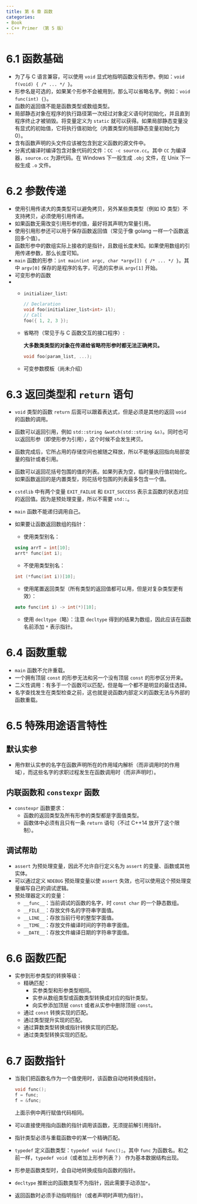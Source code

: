 ```yaml
---
title: 第 6 章 函数
categories:
- Book
- C++ Primer （第 5 版）
---
```

# 6.1 函数基础

- 为了与 C 语言兼容，可以使用 `void` 显式地指明函数没有形参。例如：`void f(void) { /* ... */ }`。
- 形参名是可选的，如果某个形参不会被用到，那么可以省略名字。例如：`void func(int) {}`。
- 函数的返回值不能是函数类型或数组类型。
- 局部静态对象在程序的执行路径第一次经过对象定义语句时初始化，并且直到程序终止才被销毁。将变量定义为 `static` 就可以获得。如果局部静态变量没有显式的初始值，它将执行值初始化（内置类型的局部静态变量初始化为 0）。
- 含有函数声明的头文件应该被包含到定义函数的源文件中。
- 分离式编译时编译包含对象代码的文件：`CC -c source.cc`。其中 `CC` 为编译器，`source.cc` 为源代码。在 Windows 下一般生成 `.obj` 文件，在 Unix 下一般生成 `.o` 文件。

# 6.2 参数传递

- 使用引用传递大的类类型可以避免拷贝，另外某些类类型（例如 IO 类型）不支持拷贝，必须使用引用传递。
- 如果函数无需改变引用形参的值，最好将其声明为常量引用。
- 使用引用形参还可以用于保存函数返回值（常见于像 golang 一样一个函数返回多个值）。
- 函数形参中的数组实际上接收的是指针，且数组长度未知。如果使用数组的引用传递参数，那么长度可知。
- `main` 函数的形参：`int main(int argc, char *argv[]) { /* ... */ }`。其中 `argv[0]` 保存的是程序的名字，可选的实参从 `argv[1]` 开始。
- 可变形参的函数
- - `initializer_list`:
 
    ```cpp
    // Declaration
    void foo(initializer_list<int> il);
    // Call
    foo({ 1, 2, 3 });
    ```
  - 省略符（常见于与 C 函数交互的接口程序）:
    
    **大多数类类型的对象在传递给省略符形参时都无法正确拷贝。**

    ```cpp
    void foo(param_list, ...);
    ```
  - 可变参数模板（尚未介绍）
  
# 6.3 返回类型和 `return` 语句

- `void` 类型的函数 `return` 后面可以跟着表达式，但是必须是其他的返回 `void` 的函数的调用。
- 函数可以返回引用，例如 `std::string &watch(std::string &s)`。同时也可以返回形参（即使形参为引用），这个时候不会发生拷贝。
- 函数完成后，它所占用的存储空间也被随之释放，所以不能够返回指向局部变量的指针或者引用。
- 函数可以返回花括号包围的值的列表。如果列表为空，临时量执行值初始化。如果函数返回的是内置类型，则花括号包围的列表最多包含一个值。
- `cstdlib` 中有两个变量 `EXIT_FAILUE` 和 `EXIT_SUCCESS` 表示主函数的状态对应的返回值。因为是预处理变量，所以不需要 `std::`。
- `main` 函数不能递归调用自己。
- 如果要让函数返回数组的指针：
  
  - 使用类型别名：

  ```cpp
  using arrT = int[10];
  arrt* func(int i);
  ```

  - 不使用类型别名：

  ```cpp
  int (*func(int i))[10];
  ```

  - 使用尾置返回类型（所有类型的返回值都可以用，但是对复杂类型更有效）：

  ```cpp
  auto func(int i) -> int(*)[10];
  ```

  - 使用 `decltype`（略）：注意 `decltype` 得到的结果为数组，因此应该在函数名前添加 `*` 表示指针。

# 6.4 函数重载

- `main` 函数不允许重载。
- 一个拥有顶层 `const` 的形参无法和另一个没有顶层 `const` 的形参区分开来。
- 二义性调用：有多于一个函数可以匹配，但是每一个都不是明显的最佳选择。
- 名字查找发生在类型检查之前，这也就是说函数内部定义的函数无法与外部的函数重载。

# 6.5 特殊用途语言特性

## 默认实参

- 用作默认实参的名字在函数声明所在的作用域内解析（而非调用时的作用域），而这些名字的求职过程发生在函数调用时（而非声明时）。

## 内联函数和 `constexpr` 函数

- `constexpr` 函数要求：
  - 函数的返回类型及所有形参的类型都是字面值类型。
  - 函数体中必须有且只有一条 `return` 语句（不过 C++14 放开了这个限制）。

## 调试帮助

- `assert` 为预处理变量，因此不允许自行定义名为 `assert` 的变量、函数或其他实体。
- 可以通过定义 `NDEBUG` 预处理变量以使 `assert` 失效，也可以使用这个预处理变量编写自己的调试逻辑。
- 预处理器定义的变量：
  - `__func__`：当前调试的函数的名字，时 `const char` 的一个静态数组。
  - `__FILE__`：存放文件名的字符串字面值。
  - `__LINE__`：存放当前行号的整型字面值。
  - `__TIME__`：存放文件编译时间的字符串字面值。
  - `__DATE__`：存放文件编译日期的字符串字面值。

# 6.6 函数匹配

- 实参到形参类型的转换等级：
  - 精确匹配：
    - 实参类型和形参类型相同。
    - 实参从数组类型或函数类型转换成对应的指针类型。
    - 向实参添加顶层 `const` 或者从实参中删除顶层 `const`。
  - 通过 `const`  转换实现的匹配。
  - 通过类型提升实现的匹配。 
  - 通过算数类型转换或指针转换实现的匹配。
  - 通过类类型转换实现的匹配。

# 6.7 函数指针

- 当我们把函数名作为一个值使用时，该函数自动地转换成指针。
  
  ```cpp
  void func();
  f = func;
  f = &func;
  ```

  上面示例中两行赋值代码相同。

- 可以直接使用指向函数的指针调用该函数，无须提前解引用指针。
- 指针类型必须与重载函数中的某一个精确匹配。
- `typedef` 定义函数类型：`typedef void func();`。其中 `func` 为函数名。和之前一样，`typedef void`（或者加上形参列表？） 作为基本数据结构出现。
- 形参是函数类型时，会自动地转换成指向函数的指针。
- `decltype` 推断出的函数类型不为指针，因此需要手动添加`*`。
- 返回函数时必须手动指明指针（或者声明时声明为指针）。